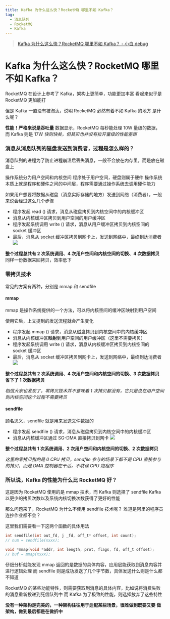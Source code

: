 ```yaml
---
title: Kafka 为什么这么快？RocketMQ 哪里不如 Kafka？
tag:
  - 消息队列
  - RocketMQ
  - Kafka
---
```


> [Kafka 为什么这么快？RocketMQ 哪里不如 Kafka？ - 小白 debug](https://www.bilibili.com/video/BV1Zy411e7qY/?share_source=copy_web&vd_source=d3cf8d37233f4f5206017ef71b7071e8)

# Kafka 为什么这么快？RocketMQ 哪里不如 Kafka？

RocketMQ 在设计上参考了 Kafka，架构上更简单，功能更加丰富
看起来似乎是 RocketMQ 更加能打

但是 Kafka 一直没有被淘汰，说明 RocketMQ 必然有着不如 Kafka 的地方
是什么呢？

**性能！严格来说是吞吐量** 
数据显示，RocketMQ 每秒能处理 10W 量级的数据，而 Kafka 则是 17W
*快则快矣，但其实也并没有拉开量级的性能差距*

### 消息从消息队列的磁盘发送到消费者，过程是怎么样的？

消息队列的进程为了防止进程崩溃后丢失消息，一般不会放在内存里，而是放在磁盘上

操作系统分为用户空间和内核空间
程序处于用户空间，硬盘则属于硬件
操作系统本质上就是程序和硬件之间的中间层，程序需要通过操作系统去调用硬件能力

如果用户想要将数据从磁盘（消息实际存储的地方）发送到网络（消费者），一般来说会经过这么几个步骤

- 程序发起 read () 请求，消息从磁盘拷贝到内核空间中的内核缓冲区
- 消息从内核缓冲区拷贝到用户空间的用户缓冲区
- 程序发起系统调用 write () 请求，消息从用户缓冲区拷贝到内核空间的 socket 缓冲区
- 最后，消息从 socket 缓冲区拷贝到网卡上，发送到网络中，最终到达消费者
![](https://cdn.jsdelivr.net/gh/logycoconut/pic-repo/tech/20240809145531.png)

**整个过程总共有 2 次系统调用、4 次用户空间和内核空间的切换、4 次数据拷贝**
同样一份数据来回拷贝，效率低下

### 零拷贝技术

常见的方案有两种，分别是 mmap 和 sendfile

#### mmap

mmap 是操作系统提供的一个方法，可以将内核空间的缓冲区映射到用户空间

使用它后，上文提到的发送流程就会产生变化

- 程序发起 mmap () 请求，消息从磁盘拷贝到内核空间中的内核缓冲区
- 消息从内核缓冲区**映射**到用户空间的用户缓冲区（这里不需要拷贝）
- 程序发起系统调用 write () 请求，消息从内核缓冲区拷贝到内核空间的 socket 缓冲区
- 最后，消息从 socket 缓冲区拷贝到网卡上，发送到网络中，最终到达消费者
![](https://cdn.jsdelivr.net/gh/logycoconut/pic-repo/tech/20240809150526.png)

**整个过程总共有 2 次系统调用、4 次用户空间和内核空间的切换、3 次数据拷贝**
**省下了 1 次数据拷贝**

*相信大家也发现了，零拷贝技术并不意味着 1 次拷贝都没有，它只是说在用户空间到内核空间这个过程不需要拷贝*

#### sendfile

顾名思义，sendfile 就是用来发送文件数据的

- 程序发起 sendfile () 请求，消息从磁盘拷贝到内核空间中的内核缓冲区
- 消息从内核缓冲区通过 SG-DMA 直接拷贝到网卡
![](https://cdn.jsdelivr.net/gh/logycoconut/pic-repo/tech/20240809151001.png)

**整个过程总共有 1 次系统调用、2 次用户空间和内核空间的切换、2 次数据拷贝**

*这里的零拷贝指的是 0 CPU 拷贝，sendfile 参与的场景下都不是 CPU 直接参与的拷贝，而是 DMA 控制器在干活，不耽误 CPU 跑程序*

### 所以说，Kafka 的性能为什么比 RocketMQ 好？

 这是因为 RocketMQ 使用的是 mmap 技术，而 Kafka 则选择了 sendfile
 Kafka 以更少的拷贝次数以及系统内核切换次数获得了更好的性能

那么问题来了，RocketMQ 为什么不使用 sendfile 技术呢？
难道是阿里的程序员连抄作业都不会？

这里我们需要看一下这两个函数的具体用法

```c
int sendfile(int out_fd, j _fd, off_t* offset, int count);
// num = sendfile(xxxx);

void *mmap(void *addr, int length, prot, flags, fd, off_t offset);
// buf = mmap(xxxx);
```

仔细分析就能发现
mmap 返回的是数据的具体内容，应用层能获取到消息内容并进行逻辑处理
而 sendfile 则是成功发送了几个字节数，具体发送什么则是什么都不知道

RocketMQ 的某些功能特性，则需要获取到消息的具体内容，比如说将消费失败的消息重新投递到死信队列中
而 Kafka 为了极致的性能，则选择放弃了这些特性

**没有一种架构是完美的，一种架构往往用于适配某些场景，很难做到既要又要**
**做架构，做到最后都是在做折中**
